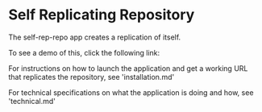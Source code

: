 # Self Replicating Repository

The self-rep-repo app creates a replication of itself.

To see a demo of this, click the following link: 

For instructions on how to launch the application and get a working URL that replicates the repository, see 'installation.md'

For technical specifications on what the application is doing and how, see 'technical.md'
